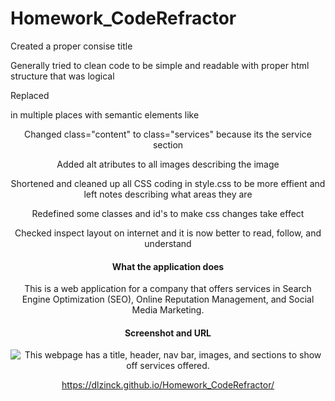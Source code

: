 # Homework_CodeRefractor
Created a proper consise title

Generally tried to clean code to be simple and readable with proper html structure that was logical

Replaced <div> in multiple places with semantic elements like <header> <nav> <main> <section> <aside> <footer>

Changed class="content" to class="services" because its the service section

Added alt atributes to all images describing the image

Shortened and cleaned up all CSS coding in style.css to be more effient and left notes describing what areas they are

Redefined some classes and id's to make css changes take effect

Checked inspect layout on internet and it is now better to read, follow, and understand


# What the application does
This is a web application for a company that offers services in Search Engine Optimization (SEO), Online Reputation Management, and Social Media Marketing.


# Screenshot and URL

![This webpage has a title, header, nav bar, images, and sections to show off services offered.](./assets/images/webpage.png)

https://dlzinck.github.io/Homework_CodeRefractor/